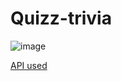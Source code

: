 # Quizz-trivia

![image](https://user-images.githubusercontent.com/80006401/134565499-8adc7ff8-1c70-4e9d-bb23-3ffbedff78b6.png)

[API used](https://opentdb.com/api_config.php)
